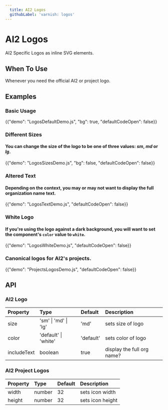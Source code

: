 ```yaml
---
  title: AI2 Logos
  githubLabel: 'varnish: logos'
---
```


# AI2 Logos

<p class="description">AI2 Specific Logos as inline SVG elements.</p>

## When To Use

Whenever you need the official AI2 or project logo.

## Examples

### Basic Usage

{{"demo": "LogosDefaultDemo.js", "bg": true, "defaultCodeOpen": false}}

### Different Sizes

#### You can change the size of the logo to be one of three values: _sm_, _md_ or _lg_.

{{"demo": "LogosSizesDemo.js", "bg": false, "defaultCodeOpen": false}}

### Altered Text

#### Depending on the context, you may or may not want to display the full organization name text.

{{"demo": "LogosTextDemo.js", "defaultCodeOpen": false}}

### White Logo

#### If you're using the logo against a dark background, you will want to set the component's `color` value to `white`.

{{"demo": "LogosWhiteDemo.js", "defaultCodeOpen": false}}

### Canonical logos for AI2's projects.

{{"demo": "ProjectsLogosDemo.js", "defaultCodeOpen": false}}

## API

### AI2 Logo

| Property    | Type                 | Default   | Description                |
| :---------- | :------------------- | :-------- | :------------------------- |
| size        | 'sm' \| 'md' \| 'lg' | 'md'      | sets size of logo          |
| color       | 'default' \| 'white' | 'default' | sets color of logo         |
| includeText | boolean              | true      | display the full org name? |

### AI2 Project Logos

| Property | Type   | Default | Description      |
| :------- | :----- | :------ | :--------------- |
| width    | number | 32      | sets icon width  |
| height   | number | 32      | sets icon height |
